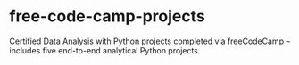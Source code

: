 # free-code-camp-projects
Certified Data Analysis with Python projects completed via freeCodeCamp – includes five end-to-end analytical Python projects.
